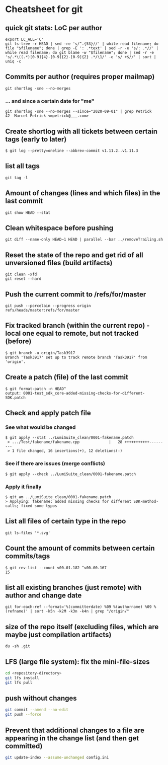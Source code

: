 # Cheatsheet for git

## quick git stats: LoC per author
    export LC_ALL='C'  
    git ls-tree -r HEAD | sed -re 's/^.{53}//' | while read filename; do file "$filename"; done | grep -E ': .*text' | sed -r -e 's/: .*//' | while read filename; do git blame -w "$filename"; done | sed -r -e 's/.*\((.*)[0-9]{4}-[0-9]{2}-[0-9]{2} .*/\1/' -e 's/ +$//' | sort | uniq -c

## Commits per author (requires proper mailmap)
    git shortlog -sne --no-merges
    
### ... and since a certain date for "me"
```
git shortlog -sne --no-merges --since="2020-09-01" | grep Petrick
42  Marcel Petrick <mpetrick@___.com>
```

## Create shortlog with all tickets between certain tags (early to later)
```
$ git log --pretty=oneline --abbrev-commit v1.11.2..v1.11.3
```

## list all tags
```
git tag -l
```

## Amount of changes (lines and which files) in the last commit
```
git show HEAD --stat
```

## Clean whitespace before pushing
```
git diff --name-only HEAD~1 HEAD | parallel --bar ../removeTrailing.sh
```

## Reset the state of the repo and get rid of all unversioned files (build artifacts)
```
git clean -xfd
git reset --hard
```

## Push the current commit to /refs/for/master
    git push --porcelain --progress origin refs/heads/master:refs/for/master

## Fix tracked branch (within the current repo) - local one equal to remote, but not tracked (before)
    $ git branch -u origin/Task3917  
    Branch 'Task3917' set up to track remote branch 'Task3917' from 'origin'.

## Create a patch (file) of the last commit
    $ git format-patch -n HEAD^
    output: 0001-test_sdk_core-added-missing-checks-for-different-SDK.patch

## Check and apply patch file

### See what would be changed
    $ git apply --stat ../LumiSuite_clean/0001-fakename.patch
     > .../Test/fakename/fakename.cpp             |   28 +++++++++++---------  
     > 1 file changed, 16 insertions(+), 12 deletions(-)

### See if there are issues (merge conflicts)
    $ git apply --check ../LumiSuite_clean/0001-fakename.patch

### Apply it finally
    $ git am ../LumiSuite_clean/0001-fakename.patch
    > Applying: fakename: added missing checks for different SDK-method-calls; fixed some typos

## List all files of certain type in the repo
```git ls-files '*.svg'```

## Count the amount of commits between certain commits/tags
```
$ git rev-list --count v00.01.182 ^v00.00.167
15
```

## list all existing branches (just remote) with author and change date
```
git for-each-ref --format='%(committerdate) %09 %(authorname) %09 %(refname)' | sort -k5n -k2M -k3n -k4n | grep "/origin/"
```

## size of the repo itself (excluding files, which are maybe just compilation artifacts)
```
du -sh .git
```

## LFS (large file system): fix the mini-file-sizes
```bash
cd <repository-directory>
git lfs install
git lfs pull
```

## push without changes
```bash
git commit --amend --no-edit
git push --force
```

## Prevent that additional changes to a file are appearing in the change list (and then get committed)
```bash
git update-index --assume-unchanged config.ini
```
